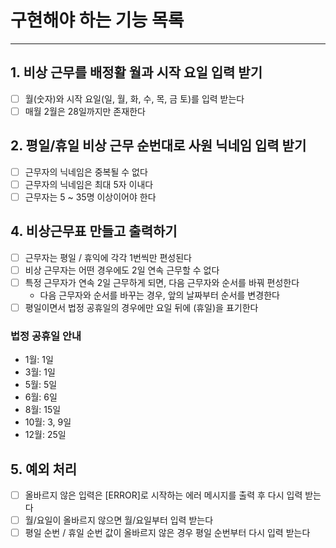 # 구현해야 하는 기능 목록

---

## 1. 비상 근무를 배정활 월과 시작 요일 입력 받기
- [ ] 월(숫자)와 시작 요일(일, 월, 화, 수, 목, 금 토)를 입력 받는다
- [ ] 매월 2월은 28일까지만 존재한다

## 2. 평일/휴일 비상 근무 순번대로 사원 닉네임 입력 받기
- [ ] 근무자의 닉네임은 중복될 수 없다
- [ ] 근무자의 닉네임은 최대 5자 이내다
- [ ] 근무자는 5 ~ 35명 이상이어야 한다

## 4. 비상근무표 만들고 출력하기
- [ ] 근무자는 평일 / 휴익에 각각 1번씩만 편성된다
- [ ] 비상 근무자는 어떤 경우에도 2일 연속 근무할 수 없다
- [ ] 특정 근무자가 연속 2일 근무하게 되면, 다음 근무자와 순서를 바꿔 편성한다
  - 다음 근무자와 순서를 바꾸는 경우, 앞의 날짜부터 순서를 변경한다
- [ ] 평일이면서 법정 공휴일의 경우에만 요일 뒤에 (휴일)을 표기한다

### 법정 공휴일 안내
- 1월: 1일
- 3월: 1일
- 5월: 5일
- 6월: 6일
- 8월: 15일
- 10월: 3, 9일
- 12월: 25일

## 5. 예외 처리
- [ ] 올바르지 않은 입력은 [ERROR]로 시작하는 에러 메시지를 출력 후 다시 입력 받는다
- [ ] 월/요일이 올바르지 않으면 월/요일부터 입력 받는다
- [ ] 평일 순번 / 휴일 순번 값이 올바르지 않은 경우 평일 순번부터 다시 입력 받는다